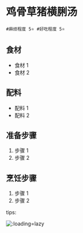 # 鸡骨草猪横脷汤

```
#麻烦程度 5⭐️ #好吃程度 5⭐️
```

## 食材

- 食材 1
- 食材 2

## 配料

- 配料 1
- 配料 2

## 准备步骤

1. 步骤 1
2. 步骤 2

## 烹饪步骤

1. 步骤 1
2. 步骤 2

tips:

![](../_images/image.jpg ':loading=lazy')
